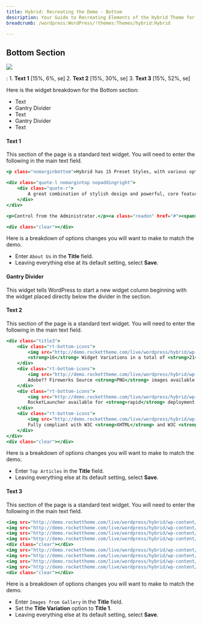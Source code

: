 ```yaml
---
title: Hybrid: Recreating the Demo - Bottom
description: Your Guide to Recreating Elements of the Hybrid Theme for WordPress
breadcrumb: /wordpress:WordPress/!themes:Themes/hybrid:Hybrid

---
```


Bottom Section
-----

![][demo]

:   1. **Text 1** [15%, 6%, se]
    2. **Text 2** [15%, 30%, se]
    3. **Text 3** [15%, 52%, se]

Here is the widget breakdown for the Bottom section:

* Text
* Gantry Divider
* Text
* Gantry Divider
* Text

#### Text 1

This section of the page is a standard text widget. You will need to enter the following in the main text field.

~~~ .html
<p class="nomarginbottom">Hybrid has 15 Preset Styles, with various options available.</p>

<div class="quote-l nomargintop nopaddingright">
    <div class="quote-r">
        A great combination of stylish design and powerful, core features.
    </div>
</div>

<p>Control from the Administrator.</p><a class="readon" href="#"><span>Read More</span></a>

<div class="clear"></div>
~~~

Here is a breakdown of options changes you will want to make to match the demo.

* Enter `About Us` in the **Title** field.
* Leaving everything else at its default setting, select **Save**.

#### Gantry Divider

This widget tells WordPress to start a new widget column beginning with the widget placed directly below the divider in the section.

#### Text 2

This section of the page is a standard text widget. You will need to enter the following in the main text field.

~~~ .html
<div class="title3">
	<div class="rt-bottom-icons">
		<img src="http://demo.rockettheme.com/live/wordpress/hybrid/wp-content/themes/rt_hybrid_wp/images/blank.png" alt="Image" class="title floatleft nopaddingleft" height="30" width="30"/>
		<strong>16</strong> Widget Variations in a total of <strong>21</strong> Combinations.
	</div>
	<div class="rt-bottom-icons">
		<img src="http://demo.rockettheme.com/live/wordpress/hybrid/wp-content/themes/rt_hybrid_wp/images/blank.png" alt="Image" class="title floatleft nopaddingleft" height="30" width="30"/>
		Adobe?? Fireworks Source <strong>PNG</strong> images available.
	</div>
	<div class="rt-bottom-icons">
		<img src="http://demo.rockettheme.com/live/wordpress/hybrid/wp-content/themes/rt_hybrid_wp/images/blank.png" alt="Image" class="title floatleft nopaddingleft" height="30" width="30"/>
		RocketLauncher available for <strong>rapid</strong> deployment.
	</div>
	<div class="rt-bottom-icons">
		<img src="http://demo.rockettheme.com/live/wordpress/hybrid/wp-content/themes/rt_hybrid_wp/images/blank.png" alt="Image" class="title floatleft nopaddingleft" height="30" width="30"/>
		Fully compliant with W3C <strong>XHTML</strong> and W3C <strong>CSS3</strong>.
	</div>
</div>
<div class="clear"></div>
~~~

Here is a breakdown of options changes you will want to make to match the demo.

* Enter `Top Articles` in the **Title** field.
* Leaving everything else at its default setting, select **Save**.

#### Text 3

This section of the page is a standard text widget. You will need to enter the following in the main text field.

~~~ .html
<img src="http://demo.rockettheme.com/live/wordpress/hybrid/wp-content/rockettheme/rt_hybrid_wp/frontpage/bt1.jpg" alt="Bottom Image" class="floatleft rt-image" height="81" width="93"/>
<img src="http://demo.rockettheme.com/live/wordpress/hybrid/wp-content/rockettheme/rt_hybrid_wp/frontpage/bt2.jpg" alt="Bottom Image" class="floatleft rt-image" height="81" width="93"/>
<img src="http://demo.rockettheme.com/live/wordpress/hybrid/wp-content/rockettheme/rt_hybrid_wp/frontpage/bt3.jpg" alt="Bottom Image" class="floatleft rt-image" height="81" width="93"/>
<img src="http://demo.rockettheme.com/live/wordpress/hybrid/wp-content/rockettheme/rt_hybrid_wp/frontpage/bt4.jpg" alt="Bottom Image" class="floatleftlast rt-image" height="81" width="93"/>
<div class="clear"></div>
<img src="http://demo.rockettheme.com/live/wordpress/hybrid/wp-content/rockettheme/rt_hybrid_wp/frontpage/bt5.jpg" alt="Bottom Image" class="floatleft rt-image" height="81" width="93"/>
<img src="http://demo.rockettheme.com/live/wordpress/hybrid/wp-content/rockettheme/rt_hybrid_wp/frontpage/bt6.jpg" alt="Bottom Image" class="floatleft rt-image" height="81" width="93"/>
<img src="http://demo.rockettheme.com/live/wordpress/hybrid/wp-content/rockettheme/rt_hybrid_wp/frontpage/bt7.jpg" alt="Bottom Image" class="floatleft rt-image" height="81" width="93"/>
<img src="http://demo.rockettheme.com/live/wordpress/hybrid/wp-content/rockettheme/rt_hybrid_wp/frontpage/bt8.jpg" alt="Bottom Image" class="floatleftlast rt-image" height="81" width="93"/>
<div class="clear"></div>
~~~

Here is a breakdown of options changes you will want to make to match the demo.

* Enter `Images from Gallery` in the **Title** field.
* Set the **Title Variation** option to **Title 1**.
* Leaving everything else at its default setting, select **Save**.

[demo]: assets/demo_4.jpeg
